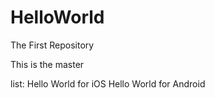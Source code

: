 # HelloWorld
The First Repository

This is the master

list:
Hello World for iOS
Hello World for Android

